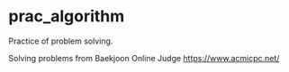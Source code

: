 # prac_algorithm
Practice of problem solving.

Solving problems from Baekjoon Online Judge
https://www.acmicpc.net/
